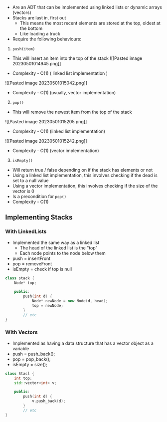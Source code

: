- Are an ADT that can be implemented using linked lists or dynamic arrays (vectors)
- Stacks are last in, first out
	- This means the most recent elements are stored at the top, oldest at the bottom
	- Like loading a truck
- Require the following behaviours:

1. `push(item)`
- This will insert an item into the top of the stack
![[Pasted image 20230501014945.png]]

- Complexity - O(1) ( linked list implementation )

![[Pasted image 20230501015042.png]]

- Complexity - O(1) (usually, vector implementation)

2. `pop()`
- This will remove the newest item from the top of the stack

![[Pasted image 20230501015205.png]]

- Complexity - O(1) (linked list implementation)

![[Pasted image 20230501015242.png]]

- Complexity - O(1) (vector implementation)

3. `isEmpty()`
- Will return true / false depending on if the stack has elements or not
- Using a linked list implementation, this involves checking if the dead is set to a null value
- Using a vector implementation, this involves checking if the size of the vector is 0
- Is a precondition for `pop()`
- Complexity - O(1)

## Implementing Stacks

### With LinkedLists
- Implemented the same way as a linked list
	- The head of the linked list is the "top"
	- Each node points to the node below them
- push = insertFront
- pop = removeFront
- isEmpty = check if top is null


```cpp
class stack {
	Node* top;

	public:
		push(int d) {
			Node* newNode = new Node(d, head);
			top = newNode;
		}
		// etc
}
```

### WIth Vectors
- Implemented as having a data structure that has a vector object as a variable
- push = push_back();
- pop = pop_back();
- isEmpty = size();

```cpp
class Stacl {
	int top;
	std::vector<int> v;

	public:
		push(int d) {
			v.push_back(d);
		}
		// etc
}
```

